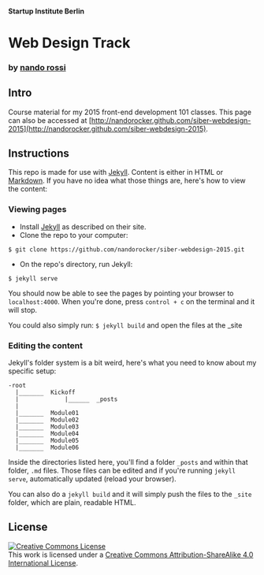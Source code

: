 #### Startup Institute Berlin

# Web Design Track

### by [nando rossi](http://nan.do)

## Intro

Course material for my 2015 front-end development 101 classes. This page can also be accessed at [http://nandorocker.github.com/siber-webdesign-2015](http://nandorocker.github.com/siber-webdesign-2015).

## Instructions

This repo is made for use with [Jekyll](http://jekyllrb.com). Content is either in HTML or [Markdown](http://daringfireball.net/projects/markdown/syntax). If you have no idea what those things are, here's how to view the content:

### Viewing pages

- Install [Jekyll](http://jekyllrb.com) as described on their site.
- Clone the repo to your computer:

`$ git clone https://github.com/nandorocker/siber-webdesign-2015.git`

- On the repo's directory, run Jekyll:

`$ jekyll serve`

You should now be able to see the pages by pointing your browser to `localhost:4000`.
When you're done, press `control + c` on the terminal and it will stop.

You could also simply run: `$ jekyll build` and open the files at the _site 


### Editing the content

Jekyll's folder system is a bit weird, here's what you need to know about my specific setup:

	-root
	  |_______	Kickoff
	  |			    |______  _posts	  
	  |	  |_______	Module01	  |_______	Module02	  |_______	Module03	  |_______	Module04	  |_______	Module05	  |_______	Module06

Inside the directories listed here, you'll find a folder `_posts` and within that folder, `.md` files. Those files can be edited and if you're running `jekyll serve`, automatically updated (reload your browser).

You can also do a `jekyll build` and it will simply push the files to the `_site` folder, which are plain, readable HTML.
	  

## License

<a rel="license" href="http://creativecommons.org/licenses/by-sa/4.0/"><img alt="Creative Commons License" style="border-width:0" src="https://i.creativecommons.org/l/by-sa/4.0/80x15.png" /></a><br />This work is licensed under a <a rel="license" href="http://creativecommons.org/licenses/by-sa/4.0/">Creative Commons Attribution-ShareAlike 4.0 International License</a>.